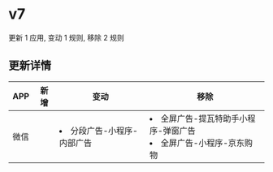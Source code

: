 # v7

更新 1 应用, 变动 1 规则, 移除 2 规则

## 更新详情

|APP|新增|变动|移除|
|-|-|-|-|
|微信||<li>分段广告-小程序-内部广告|<li>全屏广告-提瓦特助手小程序-弹窗广告<li>全屏广告-小程序-京东购物|
